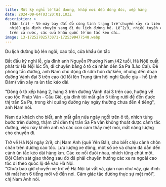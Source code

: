 ```yaml
---
title: Một kỳ nghỉ lễ tắc đường, khắp nơi đều đông đúc, xếp hàng
date: 2024-09-04T03:20:01.103Z
description: >
  (Dân trí) - Vé máy bay đắt đỏ cùng tình trạng trễ chuyến xảy ra liên tục khiến
  nhiều gia đình chuyển sang đi du lịch đường bộ. Lễ 2/9, nhiều tuyến cao tốc
  trên cả nước, các cửa khẩu quốc tế ùn tắc kéo dài.
image: 13-17252702573071-1725399477548.webp
---
```

Du lịch đường bộ lên ngôi, cao tốc, cửa khẩu ùn tắc

Bắt đầu kỳ nghỉ lễ, gia đình anh Nguyễn Phương Nam (42 tuổi, Hà Nội) xuất phát từ Hà Nội lúc 5h, di chuyển bằng ô tô cá nhân đến Sa Pa (Lào Cai). Đề phòng tắc đường, anh Nam chủ động đi sớm hơn dự kiến, nhưng đến đoạn đường Vành đai 3 trên cao (từ lối lên Trung tâm hội nghị Quốc gia - hồ Linh Đàm) vẫn xảy ra ùn tắc kéo dài.



"Dòng ô tô xếp hàng 2, hàng 3 trên đường Vành đai 3 trên cao, hướng về cao tốc Pháp Vân - Cầu Giẽ, gia đình tôi mất gần 5 tiếng rưỡi để đến được thị trấn Sa Pa, trong khi quãng đường này ngày thường chưa đến 4 tiếng", anh Nam nói. 



Nam du khách cho biết, anh mất gần nửa ngày ngồi trên ô tô, nhích từng bước trên đường, thậm chí đến thị trấn Sa Pa vẫn không thoát được cảnh tắc đường, việc này khiến anh và các con cảm thấy mệt mỏi, mất năng lượng cho chuyến đi. 



Trở về Hà Nội ngày 2/9, chị Nam Anh (quê Yên Bái), cho biết chịu cảnh chôn chân trên đường cao tốc. Lưu lượng xe đông, một số xe va chạm đã dẫn đến cảnh ùn tắc kéo dài hàng km. Các xe nối đuôi nhau, nhích từng chút một. Đội Cảnh sát giao thông sau đó đã phải chuyển hướng các xe ra ngoài cao tốc đi theo quốc lộ để vào Hà Nội.\
"Chưa bao giờ chuyến xe trở về Hà Nội lại vất vả, gian nan như vậy, gia đình tôi mất hơn 6 tiếng mới về đến nơi. Cảm giác tắc đường thực sự mệt mỏi", chị Nam Anh nói.